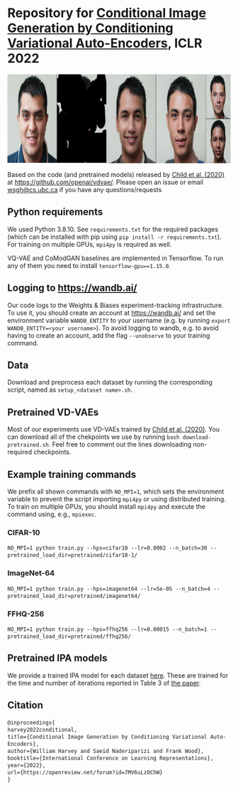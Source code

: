 # Repository for [Conditional Image Generation by Conditioning Variational Auto-Encoders](https://openreview.net/forum?id=7MV6uLzOChW), ICLR 2022

<p float="left">
<img src="ipa-t=0.85.jpg" height="200px"/>
</p>

Based on the code (and pretrained models) released by [Child et al. (2020)](https://arxiv.org/abs/2011.10650) at https://github.com/openai/vdvae/. Please open an issue or email <wsgh@cs.ubc.ca> if you have any questions/requests

## Python requirements
We used Python 3.8.10. See `requirements.txt` for the required packages (which can be installed with pip using `pip install -r requirements.txt`). For training on multiple GPUs, `mpi4py` is required as well.

VQ-VAE and CoModGAN baselines are implemented in Tensorflow. To run any of them you need to install `tensorflow-gpu==1.15.0`.

## Logging to https://wandb.ai/
Our code logs to the Weights & Biases experiment-tracking infrastructure. To use it, you should create an account at https://wandb.ai/ and set the environment variable `WANDB_ENTITY` to your username (e.g. by running `export WANDB_ENTITY=<your username>`). To avoid logging to wandb, e.g. to avoid having to create an account, add the flag `--unobserve` to your training command.

## Data
Download and preprocess each dataset by running the corresponding script, named as `setup_<dataset name>.sh`.

## Pretrained VD-VAEs
Most of our experiments use VD-VAEs trained by [Child et al. (2020)](https://arxiv.org/abs/2011.10650). You can download all of the chekpoints we use by running `bash download-pretrained.sh`. Feel free to comment out the lines downloading non-required checkpoints.

## Example training commands
We prefix all shown commands with `NO_MPI=1`, which sets the environment variable to prevent the script importing `mpi4py` or using distributed training. To train on multiple GPUs, you should install `mpi4py` and execute the command using, e.g., `mpiexec`.

### CIFAR-10
```
NO_MPI=1 python train.py --hps=cifar10 --lr=0.0002 --n_batch=30 --pretrained_load_dir=pretrained/cifar10-1/
```

### ImageNet-64
```
NO_MPI=1 python train.py --hps=imagenet64 --lr=5e-05 --n_batch=4 --pretrained_load_dir=pretrained/imagenet64/
```

### FFHQ-256
```
NO_MPI=1 python train.py --hps=ffhq256 --lr=0.00015 --n_batch=1 --pretrained_load_dir=pretrained/ffhq256/
```

## Pretrained IPA models
We provide a trained IPA model for each dataset [here](https://drive.google.com/drive/folders/1h899kAZbypGyRf1djWAiWytU0YHz7190?usp=sharing). These are trained for the time and number of iterations reported in Table 3 of [the paper](https://openreview.net/forum?id=7MV6uLzOChW).

## Citation
```
@inproceedings{
harvey2022conditional,
title={Conditional Image Generation by Conditioning Variational Auto-Encoders},
author={William Harvey and Saeid Naderiparizi and Frank Wood},
booktitle={International Conference on Learning Representations},
year={2022},
url={https://openreview.net/forum?id=7MV6uLzOChW}
}
```
